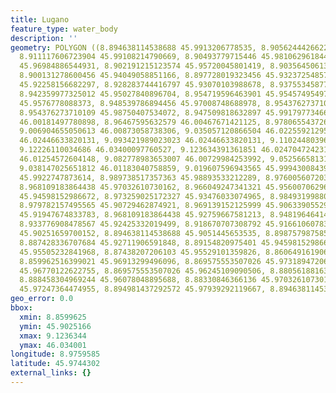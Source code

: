 ```yaml
---
title: Lugano
feature_type: water_body
description: ''
geometry: POLYGON ((8.894638114538688 45.9913206778535, 8.905624442662226 45.99394443942311,
  8.911117606723904 45.99108214790669, 8.90493779715446 45.981062961844, 8.897041373815689
  45.96984886544931, 8.902191215123574 45.95720045801419, 8.903564506139018 45.94836872604456,
  8.900131278600456 45.94049058851166, 8.897728019323456 45.93237254857753, 8.913520866000905
  45.92258156682297, 8.928283744416797 45.93070103988678, 8.937553458771008 45.94168431767706,
  8.942359977325012 45.95027840896704, 8.954719596463901 45.95457495497967, 8.947166495879015
  45.9576778088373, 8.948539786894456 45.97008748688978, 8.954376273710109 45.97724565206226,
  8.954376273710109 45.98750407534072, 8.947509818632897 45.99179773466376, 8.947509818632897
  46.00181497780898, 8.96467595632579 46.00467671421125, 8.978065543726329 46.00014556321388,
  9.006904655050613 46.00873058738306, 9.035057120866504 46.02255921295346, 9.065269523206233
  46.02446633820131, 9.093421989023023 46.02446633820131, 9.110244803961852 46.03352428469697,
  9.12226110034686 46.03400097760527, 9.123634391361851 46.02470472423125, 9.099258475838313
  46.01254572604148, 9.082778983653007 46.00729984253992, 9.052566581313281 46.01135352347993,
  9.038147025651812 46.01183040758859, 9.019607596943565 45.9994300843961, 8.999008231711484
  45.9922747873614, 8.989738517357363 45.98893533212289, 8.97600560720312 45.98225581718022,
  8.968109183864438 45.97032610730162, 8.966049247341321 45.95600706296446, 8.965705924587439
  45.94598152986672, 8.973259025172327 45.93476033074965, 8.984931998803539 45.91589404957243,
  8.979782157495565 45.90729462874921, 8.969139152125999 45.90633905529864, 8.968452506618233
  45.91947674833783, 8.968109183864438 45.92759667581213, 8.948196464140572 45.93547664535384,
  8.933776908478567 45.92425332019499, 8.918670707308792 45.91661060783095, 8.903907828892901
  45.90251659700152, 8.894638114538688 45.9051445653535, 8.898757987585014 45.91804369659025,
  8.887428336707684 45.92711906591848, 8.89154820975401 45.94598152986672, 8.889488273230802
  45.95505232841968, 8.87438207206103 45.95529101359826, 8.860649161906696 45.9619737812028,
  8.859962516399021 45.96913299496096, 8.869575553507026 45.97318947206092, 8.873352103799469
  45.96770122622755, 8.869575553507026 45.96245109090506, 8.880561881630472 45.9586324981483,
  8.888458304969244 45.96078048895688, 8.88330846366136 45.97032610730162, 8.891891532507804
  45.97247364474955, 8.894981437292572 45.97939292119667, 8.894638114538688 45.9913206778535))
geo_error: 0.0
bbox:
  xmin: 8.8599625
  ymin: 45.9025166
  xmax: 9.1236344
  ymax: 46.034001
longitude: 8.9759585
latitude: 45.9744302
external_links: {}
---
```

